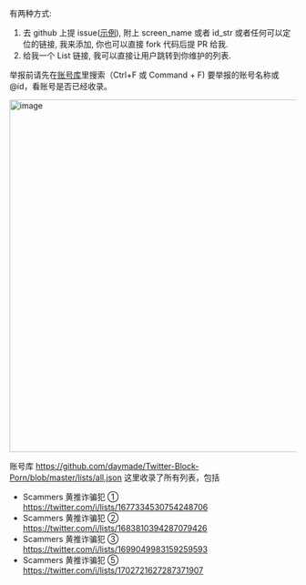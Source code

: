 有两种方式:
1. 去 github 上提 issue([示例](https://github.com/daymade/Twitter-Block-Porn/issues/4)), 附上 screen_name 或者 id_str 或者任何可以定位的链接, 我来添加, 你也可以直接 fork 代码后提 PR 给我.
2. 给我一个 List 链接, 我可以直接让用户跳转到你维护的列表.

举报前请先在[账号库](https://github.com/daymade/Twitter-Block-Porn/blob/master/lists/all.json)里搜索（Ctrl+F 或 Command + F)  要举报的账号名称或 @id，看账号是否已经收录。

<img width="619" alt="image" src="https://github.com/daymade/Twitter-Block-Porn/assets/4291901/09ec7353-8c7b-4c50-ba80-db54b2d450e3">

账号库 https://github.com/daymade/Twitter-Block-Porn/blob/master/lists/all.json 这里收录了所有列表，包括 

- Scammers 黄推诈骗犯 ① https://twitter.com/i/lists/1677334530754248706
- Scammers 黄推诈骗犯 ② https://twitter.com/i/lists/1683810394287079426
- Scammers 黄推诈骗犯 ③ https://twitter.com/i/lists/1699049983159259593
- Scammers 黄推诈骗犯 ⑤ https://twitter.com/i/lists/1702721627287371907


